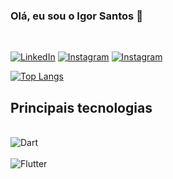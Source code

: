 ### Olá, eu sou o Igor Santos 👋
<br/>

[![LinkedIn](https://img.shields.io/badge/LinkedIn-0077B5?style=for-the-badge&logo=linkedin&logoColor=white)](https://www.linkedin.com/in/igor-santos-95118514a/)
[![Instagram](https://img.shields.io/badge/Instagram-E4405F?style=for-the-badge&logo=instagram&logoColor=white)](https://www.instagram.com/igoranastacio/)
[![Instagram](https://img.shields.io/badge/WhatsApp-25D366?style=for-the-badge&logo=whatsapp&logoColor=white)](https://api.whatsapp.com/send?phone=5535999878904)

[![Top Langs](https://github-readme-stats.vercel.app/api/top-langs/?username=igoranastacio89&hide_progress=true)](https://github.com/anuraghazra/github-readme-stats)

## Principais tecnologias

<div style = "display: inline_block"><br/>
 <img aling = "center" alt = "Dart" src ="https://img.shields.io/badge/Dart-0175C2?style=for-the-badge&logo=dart&logoColor=white"/>
</div>
<div style = "display: inline_block"><br/>
 <img aling = "center" alt = "Flutter" src ="https://img.shields.io/badge/Flutter-02569B?style=for-the-badge&logo=flutter&logoColor=white"/>
</div>
